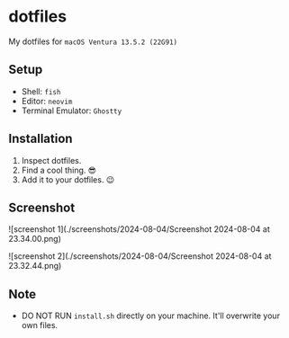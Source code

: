 # dotfiles

My dotfiles for `macOS Ventura 13.5.2 (22G91)`

## Setup

- Shell: `fish`
- Editor: `neovim`
- Terminal Emulator: `Ghostty`

## Installation

1. Inspect dotfiles.
2. Find a cool thing. 😎
3. Add it to your dotfiles. 😉

## Screenshot

![screenshot 1](./screenshots/2024-08-04/Screenshot 2024-08-04 at 23.34.00.png)

![screenshot 2](./screenshots/2024-08-04/Screenshot 2024-08-04 at 23.32.44.png)

## Note

- DO NOT RUN `install.sh` directly on your machine. It'll overwrite your own files.
